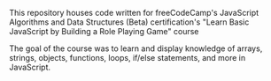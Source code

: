 This repository houses code written for freeCodeCamp's JavaScript Algorithms and Data Structures (Beta) certification's "Learn Basic JavaScript by Building a Role Playing Game" course

The goal of the course was to learn and display knowledge of arrays, strings, objects, functions, loops, if/else statements, and more in JavaScript.
